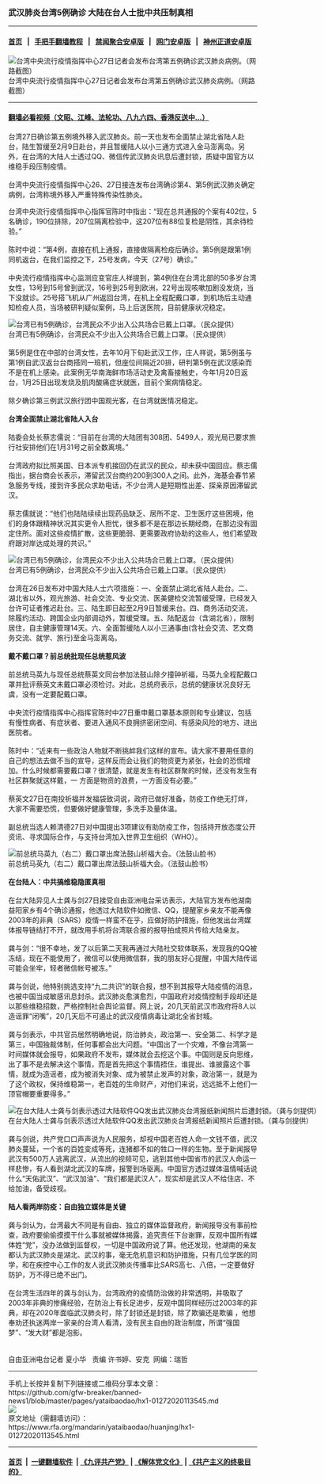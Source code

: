### 武汉肺炎台湾5例确诊 大陆在台人士批中共压制真相
------------------------

#### [首页](https://github.com/gfw-breaker/banned-news1/blob/master/README.md) &nbsp;&nbsp;|&nbsp;&nbsp; [手把手翻墙教程](https://github.com/gfw-breaker/guides/wiki) &nbsp;&nbsp;|&nbsp;&nbsp; [禁闻聚合安卓版](https://github.com/gfw-breaker/bn-android) &nbsp;&nbsp;|&nbsp;&nbsp; [网门安卓版](https://github.com/oGate2/oGate) &nbsp;&nbsp;|&nbsp;&nbsp; [神州正道安卓版](https://github.com/SzzdOgate/update) 



<div id="headerimg">
 <img alt="台湾中央流行疫情指挥中心27日记者会发布台湾第五例确诊武汉肺炎病例。（网路截图）" src="https://www.rfa.org/mandarin/yataibaodao/huanjing/hx1-01272020113545.html/4e8c4e8c.jpg/@@images/d49c7d97-e9e0-4afd-9298-1329a2017686.jpeg" title="台湾中央流行疫情指挥中心27日记者会发布台湾第五例确诊武汉肺炎病例。（网路截图）"/>
 <div id="headerimgcontents">
  <div id="headerimgcaption">
   <span>
    台湾中央流行疫情指挥中心27日记者会发布台湾第五例确诊武汉肺炎病例。（网路截图）
   </span>
   <!-- zoomattribute -->
  </div>
  <!-- headerimgcaption -->
 </div>
 <!-- headerimagecontents -->
</div>

<hr/>


#### [翻墙必看视频（文昭、江峰、法轮功、八九六四、香港反送中...）](https://github.com/gfw-breaker/banned-news1/blob/master/pages/link3.md)

<div id="storytext">
 <div>
  <div class="slot_header">
  </div>
 </div>
 <p>
  台湾27日确诊第五例境外移入武汉肺炎。前一天也发布全面禁止湖北省陆人赴台，陆生暂缓至2月9日赴台，并且暂缓陆人以小三通方式进入金马澎离岛。另外，在台湾的大陆人士透过QQ、微信传武汉肺炎讯息后遭封锁，质疑中国官方以维稳手段压制疫情。
  <br/>
  <br/>
  台湾中央流行疫情指挥中心26、27日接连发布台湾确诊第4、第5例武汉肺炎确定病例，台湾称境外移入严重特殊传染性肺炎。
 </p>
 <p>
 </p>
 <p>
 </p>
 <p>
  台湾中央流行疫情指挥中心指挥官陈时中指出：“现在总共通报的个案有402位，5名确诊，190位排除，207位隔离检验中，这207位有88位复检是阴性，其余待检验。”
  <br/>
  <br/>
  陈时中说：“第4例，直接在机上通报，直接做隔离检疫后确诊。第5例是跟第1例同机返台，在我们监控之下，25号发病，今天（27号）确诊。”
  <br/>
  <br/>
  中央流行疫情指挥中心监测应变官庄人祥提到，第4例住在台湾北部的50多岁台湾女性，13号到15号曾到武汉，16号到25号到欧洲，22号出现咳嗽加剧没发烧，当下没就诊。25号搭飞机从广州返回台湾，在机上全程配戴口罩，到机场后主动通知检疫人员，当场被研判疑似案例，马上后送医院，目前健康状况稳定。
 </p>
 <p>
 </p>
 <p>
  <div class="image-inline captioned" style="width:743px;">
   <div style="width:743px;">
    <img alt="台湾已有5例确诊，台湾民众不少出入公共场合已戴上口罩。（民众提供）" src="https://www.rfa.org/mandarin/yataibaodao/huanjing/hx1-01272020113545.html/4e094e094e09.jpg" title="台湾已有5例确诊，台湾民众不少出入公共场合已戴上口罩。（民众提供）"/>
   </div>
   <div class="image-caption">
    <span style="width:743px;">
     台湾已有5例确诊，台湾民众不少出入公共场合已戴上口罩。（民众提供）
    </span>
    <span class="copyright">
    </span>
   </div>
  </div>
  <br/>
  第5例是住在中部的台湾女性，去年10月下旬赴武汉工作，庄人祥说，第5例虽与第1例自武汉返台台商搭同一班机，但座位间隔近20排，研判第5例在武汉感染而不是在机上感染。此案例无华南海鲜市场活动史及禽畜接触史，今年1月20日返台，1月25日出现发烧及肌肉酸痛症状就医，目前个案病情稳定。
  <br/>
  <br/>
  除夕确诊第三例武汉旅行团中国观光客，在台湾就医情况稳定。
  <br/>
  <br/>
  <b>
   台湾全面禁止湖北省陆人入台
  </b>
  <br/>
  <br/>
  陆委会处长蔡志儒说：“目前在台湾的大陆团有308团、5499人，观光局已要求旅行社安排他们在1月31号之前全数离境。”
  <br/>
  <br/>
  台湾政府拟比照美国、日本派专机接回仍在武汉的民众，却未获中国回应。蔡志儒指出，据台商会长表示，滞留武汉台商约200到300人之间。此外，海基会春节紧急服务专线，接到许多民众求助电话，不少台湾人是短期性出差、探亲原因滞留武汉。
  <br/>
  <br/>
  蔡志儒就说：“他们也陆陆续续出现药品缺乏、居所不定、卫生医疗这些困境，他们的身体跟精神状况其实更令人担忧，很多都不是在那边长期经商，在那边没有固定住所。面对这些疫情扩散，这些更脆弱、更需要政府协助的这些人，他们希望政府跟对岸达成处理的共识。”
 </p>
 <p>
 </p>
 <p>
  <div class="image-inline captioned" style="width:1108px;">
   <div style="width:1108px;">
    <img alt="台湾已有5例确诊，台湾民众不少出入公共场合已戴上口罩。（民众提供）" src="https://www.rfa.org/mandarin/yataibaodao/huanjing/hx1-01272020113545.html/56db56db.jpg" title="台湾已有5例确诊，台湾民众不少出入公共场合已戴上口罩。（民众提供）"/>
   </div>
   <div class="image-caption">
    <span style="width:1108px;">
     台湾已有5例确诊，台湾民众不少出入公共场合已戴上口罩。（民众提供）
    </span>
    <span class="copyright">
    </span>
   </div>
  </div>
  <br/>
  台湾在26日发布对中国大陆人士六项措施：一、全面禁止湖北省陆人赴台。二、湖北省以外，观光旅游、社会交流、专业交流、医美健检交流暂缓受理，已经发入台许可证者推迟赴台。三、陆生即日起至2月9日暂缓来台。四、商务活动交流，除履约活动、跨国企业内部调动外，暂缓受理。五、陆配返台（含湖北省），限制居住，自主健康管理14天。六、全面暂缓陆人以小三通事由(含社会交流、艺文商务交流、就学、旅行)至金马澎离岛。
  <br/>
  <br/>
  <b>
   戴不戴口罩？前总统批现任总统惹风波
  </b>
  <br/>
  <br/>
  前总统马英九与现任总统蔡英文同台参加法鼓山除夕撞钟祈福，马英九全程配戴口罩并批评蔡英文未戴口罩必须检讨。对此，总统府表示，总统的健康状况良好无虞，没有一定要配戴口罩。
  <br/>
  <br/>
  中央流行疫情指挥中心指挥官陈时中27日重申戴口罩基本原则和专业建议，包括有慢性病者、有症状者、要进入通风不良拥挤密闭空间、有感染风险的地方、进出医院者。
  <br/>
  <br/>
  陈时中：“近来有一些政治人物就不断挑衅我们这样的宣布。请大家不要用任意的自己的想法去做不当的宣导，这样反而会让我们的物资更为紧张，社会的恐慌增加。什么时候都需要戴口罩？很清楚，就是发生有社区群聚的时候，还没有发生有社区群聚就这样戴，一 方面是物资的浪费，一方面没有必要。”
  <br/>
  <br/>
  蔡英文27日在南投祈福并发福袋致词说，政府已做好准备，防疫工作绝无打烊，大家不需要恐慌，但要做好健康管理，多洗手及量体温。
  <br/>
  <br/>
  副总统当选人赖清德27日对中国提出3项建议有助防疫工作，包括持开放态度公开资讯、寻求国际合作，与支持台湾加入世界卫生组织（WHO）。
 </p>
 <p>
 </p>
 <p>
  <div class="image-inline captioned" style="width:1500px;">
   <div style="width:1500px;">
    <img alt="前总统马英九（右二）戴口罩出席法鼓山祈福大会。（法鼓山脸书）" src="https://www.rfa.org/mandarin/yataibaodao/huanjing/hx1-01272020113545.html/4e944e94.jpg" title="前总统马英九（右二）戴口罩出席法鼓山祈福大会。（法鼓山脸书）"/>
   </div>
   <div class="image-caption">
    <span style="width:1500px;">
     前总统马英九（右二）戴口罩出席法鼓山祈福大会。（法鼓山脸书）
    </span>
    <span class="copyright">
    </span>
   </div>
  </div>
  <br/>
  <b>
   在台陆人：中共搞维稳隐匿真相
  </b>
  <br/>
  <br/>
  在台大陆异见人士龚与剑27日接受自由亚洲电台采访表示，大陆官方发布他湖南益阳家乡有4个确诊通报，他透过大陆软件如微信、QQ，提醒家乡亲友不能再像2003年的非典（SARS）疫情一样蛮不在乎，应做好防护措施，但他发出台湾媒体报导链结打不开，就改用手机将台湾联合报的报导拍成照片传给大陆亲友。
  <br/>
  <br/>
  龚与剑：“很不幸地，发了以后第二天我再通过大陆社交软体联系，发现我的QQ被冻结，现在不能使用了，微信可以使用微信群，我的朋友好心提醒，中国大陆传谣可能会坐牢，轻者微信帐号被冻。”
  <br/>
  <br/>
  龚与剑说，他特别挑选支持“九二共识”的联合报，想不到其报导大陆疫情的消息，也被中国当成敏感讯息封杀。武汉肺炎愈演愈烈，中国政府对疫情控制手段却还是以那些维稳招数，严格控制社会舆论监督。网上说，20几天前武汉市政府将8人以造谣罪“闭嘴”，20几天后不可遏止的武汉疫情病毒让湖北全省封城。
  <br/>
  <br/>
  龚与剑表示，中共官员居然明确地说，防治肺炎，政治第一、安全第二、科学才是第三，中国独裁体制，任何事都会出大问题。“中国出了一个灾难，不像台湾第一时间媒体就会报导，如果政府不发布，媒体就会去挖这个事。中国则是反向思维，出了事不是去解决这个事情，而是首先把这个事情捂住，谁提出、谁披露这个事情，就成为造谣者，成为被消失对象、成为被禁止发声的对象，政治第一，就是为了这个政权，保持维稳第一，老百姓的生命财产，对他们来说，远远抵不上他们一顶官帽要重要得多。”
 </p>
 <p>
 </p>
 <p>
  <div class="image-inline captioned" style="width:800px;">
   <div style="width:800px;">
    <img alt="在台大陆人士龚与剑表示透过大陆软件QQ发出武汉肺炎台湾报纸新闻照片后遭封锁。（龚与剑提供）" src="https://www.rfa.org/mandarin/yataibaodao/huanjing/hx1-01272020113545.html/4e004e004e00.jpg" title="在台大陆人士龚与剑表示透过大陆软件QQ发出武汉肺炎台湾报纸新闻照片后遭封锁。（龚与剑提供）"/>
   </div>
   <div class="image-caption">
    <span style="width:800px;">
     在台大陆人士龚与剑表示透过大陆软件QQ发出武汉肺炎台湾报纸新闻照片后遭封锁。（龚与剑提供）
    </span>
    <span class="copyright">
    </span>
   </div>
  </div>
  <br/>
  龚与剑说，共产党口口声声说为人民服务，却视中国老百姓人命一文钱不值，武汉肺炎蔓延，一个省的百姓变成等死，连猪都不如的牲口一样的生物。至于新闻报导武汉有500万人逃离武汉，从流出的视频可见，逃到其他中国省市的武汉人命运一样悲惨，有人看到湖北武汉的车牌，报警到场驱离。中国官方透过媒体温情喊话说什么“天佑武汉”、“武汉加油”、“我们都是武汉人”，现实却是武汉人不给住店、不给加油，备受歧视。
  <br/>
  <br/>
  <b>
   陆人看两岸防疫：自由独立媒体是关键
  </b>
  <br/>
  <br/>
  龚与剑认为，台湾最大不同是有自由、独立的媒体监督政府，新闻报导没有事前检查，政府要偷偷摸摸干什么事就被媒体揭露，追究责任下台谢罪，反观中国所有媒体姓“党”，没办法做到监督权，一切是中国政府说了算。他还发现，他湖南的亲友都认为武汉肺炎是湖北、武汉的事，毫无危机意识和防护措施，只有几位学医的同学，和在疾控中心工作的友人说武汉肺炎传播率比SARS高七、八倍，一定要做好防护，万不得已绝不出门。
  <br/>
  <br/>
  在台湾生活四年的龚与剑认为，台湾政府的疫情防治做的非常透明，并吸取了2003年非典的惨痛经验，在防治上有长足进步，反观中国同样经历过2003年的非典，却在2020年面临武汉肺炎时，除了封锁还是封锁，除了欺骗还是欺骗 ，他想奉劝还执迷两岸一家亲的台湾人看清，没有民主自由的政治制度，所谓“强国梦”、“发大财”都是泡影。
  <br/>
  <br/>
  <br/>
  自由亚洲电台记者 夏小华   责编 许书婷、安克  网编：瑞哲
 </p>
</div>

<hr/>
手机上长按并复制下列链接或二维码分享本文章：<br/>
https://github.com/gfw-breaker/banned-news1/blob/master/pages/yataibaodao/hx1-01272020113545.md <br/>
<a href='https://github.com/gfw-breaker/banned-news1/blob/master/pages/yataibaodao/hx1-01272020113545.md'><img src='https://github.com/gfw-breaker/banned-news1/blob/master/pages/yataibaodao/hx1-01272020113545.md.png'/></a> <br/>
原文地址（需翻墙访问）：https://www.rfa.org/mandarin/yataibaodao/huanjing/hx1-01272020113545.html


------------------------
#### [首页](https://github.com/gfw-breaker/banned-news1/blob/master/README.md) &nbsp;|&nbsp; [一键翻墙软件](https://github.com/gfw-breaker/nogfw/blob/master/README.md) &nbsp;| [《九评共产党》](https://github.com/gfw-breaker/9ping.md/blob/master/README.md#九评之一评共产党是什么) | [《解体党文化》](https://github.com/gfw-breaker/jtdwh.md/blob/master/README.md) | [《共产主义的终极目的》](https://github.com/gfw-breaker/gczydzjmd.md/blob/master/README.md)


<img src='http://gfw-breaker.win/banned-news/pages/yataibaodao/hx1-01272020113545.md' width='0px' height='0px'/>